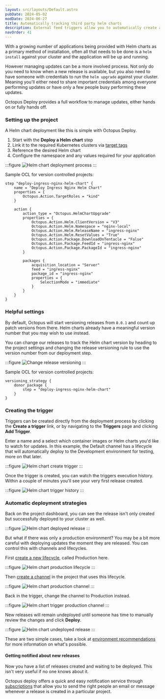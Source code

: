 ```yaml
---
layout: src/layouts/Default.astro
pubDate: 2024-05-02
modDate: 2024-06-27
title: Automatically tracking third party helm charts
description: External feed triggers allow you to automatically create a new release as a result of new container images or helm charts being pushed to their respective repositories.
navOrder: 41
---
```


With a growing number of applications being provided with Helm charts as a primary method of installation, often all that needs to be done is a `helm install` against your cluster and the application will be up and running.

However managing updates can be a more involved process. Not only do you need to know when a new release is available, but you also need to have someone with credentials to run the `helm upgrade` against your cluster. Meaning you'll either need to share important credentials among everyone performing updates or have only a few people busy performing these updates.

Octopus Deploy provides a full workflow to manage updates, either hands on or fully hands off.

### Setting up the project

A Helm chart deployment like this is simple with Octopus Deploy.

1. Start with the **Deploy a Helm chart** step
2. Link it to the required Kubernetes clusters via [target tags](/docs/infrastructure/deployment-targets/target-tags)
3. Reference the desired Helm chart
4. Configure the namespace and any values required for your application

:::figure
![Helm chart deployment process](/docs/deployments/kubernetes/automatically-track-third-party-helm-charts/helm-chart-deployment-process.png)
:::

Sample OCL for version controlled projects:

```ocl
step "deploy-ingress-nginx-helm-chart" {
    name = "Deploy Ingress Nginx Helm Chart"
    properties = {
        Octopus.Action.TargetRoles = "kind"
    }

    action {
        action_type = "Octopus.HelmChartUpgrade"
        properties = {
            Octopus.Action.Helm.ClientVersion = "V3"
            Octopus.Action.Helm.Namespace = "nginx-local"
            Octopus.Action.Helm.ReleaseName = "ingress-nginx"
            Octopus.Action.Helm.ResetValues = "True"
            Octopus.Action.Package.DownloadOnTentacle = "False"
            Octopus.Action.Package.FeedId = "ingress-nginx"
            Octopus.Action.Package.PackageId = "ingress-nginx"
        }

        packages {
            acquisition_location = "Server"
            feed = "ingress-nginx"
            package_id = "ingress-nginx"
            properties = {
                SelectionMode = "immediate"
            }
        }
    }
}
```

### Helpful settings

By default, Octopus will start versioning releases from `0.0.1` and count up patch versions from there. Helm charts already have a meaningful version number that you may wish to use instead.

You can change our releases to track the Helm chart version by heading to the project settings and changing the release versioning rule to use the version number from our deployment step.

:::figure
![Change release versioning](/docs/deployments/kubernetes/automatically-track-third-party-helm-charts/helm-chart-versioning-rule.png)
:::

Sample OCL for version controlled projects:

```ocl
versioning_strategy {
    donor_package {
        step = "deploy-ingress-nginx-helm-chart"
    }
}
```

### Creating the trigger

Triggers can be created directly from the deployment process by clicking the **Create a trigger** link, or by navigating to the **Triggers** page and clicking **Add Trigger**.

Enter a name and a select which container images or Helm charts you'd like to watch for updates.
In this example, the Default channel has a lifecycle that will automatically deploy to the Development environment for testing, more on that later.

:::figure
![Helm chart create trigger](/docs/deployments/kubernetes/automatically-track-third-party-helm-charts/helm-chart-create-trigger.png)
:::

Once the trigger is created, you can watch the triggers execution history. Within a couple of minutes you'll see your very first release created.

:::figure
![Helm chart trigger history](/docs/deployments/kubernetes/automatically-track-third-party-helm-charts/helm-chart-trigger-history.png)
:::

### Automatic deployment strategies

Back on the project dashboard, you can see the release isn't only created but successfully deployed to your cluster as well.

:::figure
![Helm chart deployed release](/docs/deployments/kubernetes/automatically-track-third-party-helm-charts/helm-chart-deployed-release.png)
:::

But what if there was only a production environment? You may be a bit more careful with deploying updates the moment they are released. You can control this with channels and lifecycles.

First [create a new lifecycle](/docs/releases/lifecycles), called Production here.

:::figure
![Helm chart production lifecycle](/docs/deployments/kubernetes/automatically-track-third-party-helm-charts/helm-chart-production-lifecycle.png)
:::

Then [create a channel](/docs/releases/channels) in the project that uses this lifecycle.

:::figure
![Helm chart production channel](/docs/deployments/kubernetes/automatically-track-third-party-helm-charts/helm-chart-production-channel.png)
:::

Back in the trigger, change the channel to Production instead.

:::figure
![Helm chart trigger production channel](/docs/deployments/kubernetes/automatically-track-third-party-helm-charts/helm-chart-trigger-production-channel.png)
:::

New releases will remain undeployed until someone has time to manually review the changes and click **Deploy**.

:::figure
![Helm chart undeployed release](/docs/deployments/kubernetes/automatically-track-third-party-helm-charts/helm-chart-undeployed-release.png)
:::

These are two simple cases, take a look at [environment recommendations](/docs/infrastructure/environments/environment-recommendations) for more information on what's possible.

#### Getting notified about new releases

Now you have a list of releases created and waiting to be deployed. This isn't very useful if no one knows about it.

Octopus deploy offers a quick and easy notification service through [subscriptions](/docs/administration/managing-infrastructure/subscriptions) that allow you to send the right people an email or message whenever a release is created in a particular project.

